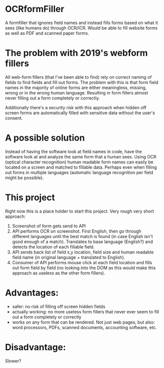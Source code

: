 # OCRformFiller
A formfiller that ignores field names and instead fills forms based on what it sees (like humans do) through OCR/ICR. Would be able to fill website forms as well as PDF and scanned paper forms. 

# The problem with 2019's webform fillers
All web-form fillers (that I've been able to find) rely on correct naming of fields to find fields and fill out forms. The problem with this is that form field names in the majority of online forms are either meaningless, missing, wrong or in the wrong human language. Resulting in form fillers almost never filling out a form completely or correctly.

Additionally there's a security risk with this approach when hidden off screen forms are automatically filled with sensitive data without the user's consent. 

# A possible solution
Instead of having the software look at field names in code, have the software look at and analyze the same form that a human sees. Using OCR (optical character recognition) human readable form names can easily be located on a screen and matched to fillable data. Perhaps even when filling out forms in multiple languages (automatic language recognition per field might be possible). 

# This project
Right now this is a place holder to start this project. Very rough very short approach: 

1. Screenshot of form gets send to API
2. API performs OCR on screenshot. First English, then go through different languages until the best match is found (in case English isn't good enough of a match). Translates to base language (English?) and detects the location of each fillable field. 
3. API sends back list of field x,y location, field size and human readable field name (in original language + translated to English).
4. Consumer of API performs mouse click at each field location and fills out form field by field (no looking into the DOM as this would make this approach as useless as the other form fillers). 

# Advantages: 
* safer: no risk of filling off screen hidden fields 
* actually working: no more useless form fillers that never ever seem to fill out a form completely or correctly 
* works on any form that can be rendered. Not just web pages, but also: word processors, PDFs, scanned documents, accounting software, etc.

# Disadvantage: 
Slower? 
